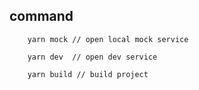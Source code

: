 ## command
```
    yarn mock // open local mock service 
```
```
    yarn dev  // open dev service
```
```
    yarn build // build project
```